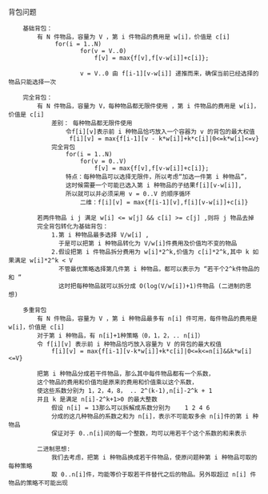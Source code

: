 背包问题
		
		基础背包：
			有 N 件物品，容量为 V ，第 i 件物品的费用是 w[i]，价值是 c[i]
				 for(i = 1..N)
					 	for(v = V..0)
					 		f[v] = max{f[v],f[v-w[i]]+c[i]};
					 		
					 	v = V..0 由 f[i-1][v-w[i]] 递推而来，确保当前已经选择的物品只能选择一次 
			
		完全背包：
			有 N 件物品，容量为 V，每种物品都无限件使用 ，第 i 件物品的费用是 w[i]，价值是 c[i]
				差别： 每种物品都无限件使用
					令f[i][v]表示前 i 种物品恰巧放入一个容器为 v 的背包的最大权值
					 f[i][v] = max{f[i-1][v - k*w[i]]+k*c[i]|0<=k*w[i]<=v} 
				完全背包	 
					for(i = 1..N)
					 	for(v = 0..V)
					 		f[v] = max{f[v],f[v-w[i]]+c[i]};
					特点：每种物品可以选择无限件，所以考虑“加选一件第 i 种物品”，
					这时候需要一个可能已选入第 i 种物品的子结果f[i][v-w[i]],
					所以就可以并必须采用 v = 0..V 的顺序循环 
						二维：f[i][v] = max{f[i-1][v],f[i][v-w[i]]+c[i]} 
						
			若两件物品 i j 满足 w[i] <= w[j] && c[i] >= c[j] ,则将 j 物品去掉 
			完全背包转化为基础背包：
				1.第 i 种物品最多选择 V/w[i] ,
				  于是可以把第 i 种物品转化为 V/w[i]件费用及价值均不变的物品
				2.假设把第 i 件物品拆分费用为 w[i]*2^k,价值为 c[i]*2^k,其中 k 如果满足 w[i]*2^k < V
				  不管最优策略选择第几件第 i 种物品，都可以表示为 “若干个2^k件物品的和 ”
				  这时把每种物品就可以拆分成 O(log(V/w[i])+1)件物品 (二进制的思想)
				 
		多重背包
			有 N 件物品，容量为 V ，第 i 种物品最多有 n[i] 件可用，每件物品的费用是 w[i]，价值是 c[i]
			对于第 i 种物品，有 n[i]+1种策略（0，1，2，.. n[i]）
			令 f[i][v] 表示前 i 种物品恰巧放入容量为 V 的背包的最大权值
				f[i][v] = max{f[i-1][v-k*w[i]]+k*c[i]|0<=k<=n[i]&&k*w[i]<=V}
				
			把第 i 种物品分成若干件物品，那么其中每件物品都有一个系数，
			这个物品的费用和价值均是原来的费用和价值乘以这个系数，
			使这些系数分别为 1，2，4，8， .. 2^(k-1),n[i]-2^k + 1
			并且 k 是满足 n[i]-2^k+1>0 的最大整数
				假设 n[i] = 13那么可以拆解成系数分别为	1 2 4 6 
				分成的这几种物品的系数之和为 n[i]，表示不可能取多余 n[i]件的第 i 种物品
				保证对于 0..n[i]间的每一个整数，均可以用若干个这个系数的和来表示
				
			二进制思想:
				我们去考虑，把第 i 种物品换成若干件物品，使原问题种第 i 种物品可取的每种策略
				取 0..n[i]件，均能等价于取若干件替代之后的物品。另外取超过 n[i] 件物品的策略不可能出现


​			